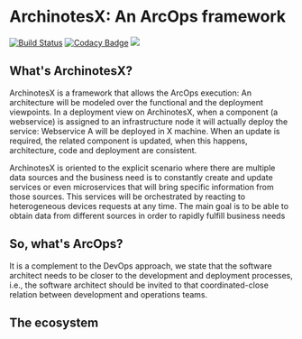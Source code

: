 # ArchinotesX: An ArcOps framework

[![Build Status](https://travis-ci.org/imTachu/ArchinotesX.svg?branch=master)](https://travis-ci.org/imTachu/ArchinotesX)
[![Codacy Badge](https://api.codacy.com/project/badge/Grade/63201a1f84e54c64adf19c1a78955a44)](https://www.codacy.com/app/tachusalamanca/ArchinotesX?utm_source=github.com&amp;utm_medium=referral&amp;utm_content=imTachu/ArchinotesX&amp;utm_campaign=Badge_Grade)
![](https://img.shields.io/badge/platform-OS%20X%20%7C%20Linux-808080.svg?style=flat-square)

## What's ArchinotesX?
ArchinotesX is a framework that allows the ArcOps execution: An architecture will be modeled over the functional and the deployment viewpoints. In a deployment view on ArchinotesX, when a component (a webservice) is assigned to an infrastructure node it will actually deploy the service: Webservice A will be deployed in X machine. When an update is required, the related component is updated, when this happens, architecture, code and deployment are consistent.

ArchinotesX is oriented to the explicit scenario where there are multiple data sources and the business need is to constantly create and update services or even microservices that will bring specific information from those sources. This services will be orchestrated by reacting to heterogeneous devices requests at any time. The main goal is to be able to obtain data from different sources in order to rapidly fulfill business needs

## So, what's ArcOps?
It is a complement to the DevOps approach, we state that the software architect needs to be closer to the development and deployment processes, i.e., the software architect should be invited to that coordinated-close relation between development and operations teams. 

## The ecosystem


